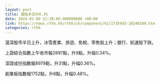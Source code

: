 ```yaml
---
layout: post
title: 滬指半日升0.3%
date: 2024-01-09 11:38:09.000000000 +08:00
link: https://news.rthk.hk/rthk/ch/component/k2/1735493-20240109.htm
categories: rthk
---
```


滬深股市半日上升，冰雪產業、旅遊、免稅、零售股上升；銀行、航運股下跌。

上證綜合指數上午收市報2897點，升9點，升幅0.34%。

深證成份指數報8979點，升31點，升幅0.36%。

創業板指數報1752點，升8點，升幅0.48%。
